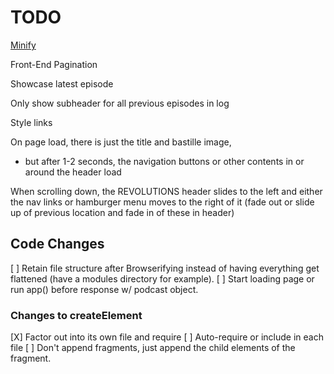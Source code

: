 # TODO

[Minify](https://www.npmjs.com/package/minify)

Front-End Pagination

Showcase latest episode

Only show subheader for all previous episodes in log

Style links

On page load, there is just the title and bastille image,
  - but after 1-2 seconds, the navigation buttons or other contents in or around the header load

When scrolling down, the REVOLUTIONS header slides to the left and either the nav links or hamburger menu moves to the right of it (fade out or slide up of previous location and fade in of these in header)


## Code Changes

[ ] Retain file structure after Browserifying instead of having everything get flattened (have a modules directory for example).
[ ] Start loading page or run app() before response w/ podcast object.

### Changes to createElement

[X] Factor out into its own file and require
[ ] Auto-require or include in each file
[ ] Don't append fragments, just append the child elements of the fragment.
